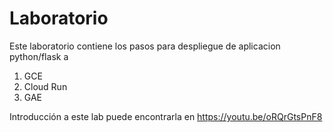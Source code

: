 # Laboratorio 

Este laboratorio contiene los pasos para despliegue de aplicacion python/flask a 
1. GCE
2. Cloud Run
3. GAE

Introducción a este lab puede encontrarla en https://youtu.be/oRQrGtsPnF8

